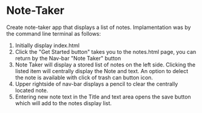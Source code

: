 # Note-Taker
Create note-taker app that displays a list of notes.  Implamentation was by the command line terminal as follows:
1. Initially display index.html
2. Click the "Get Started button" takes you to the notes.html page, you can return by the Nav-bar "Note Taker" button
3. Note Taker will display a stored list of notes on the left side.  Clicking the listed item will centrally display the Note and text.  An option to delect the note is available with click of trash can button icon.
4. Upper rightside of nav-bar displays a pencil to clear the centrally located note.
5. Entering new note text in the Title and text area opens the save button which will add to the notes display list.